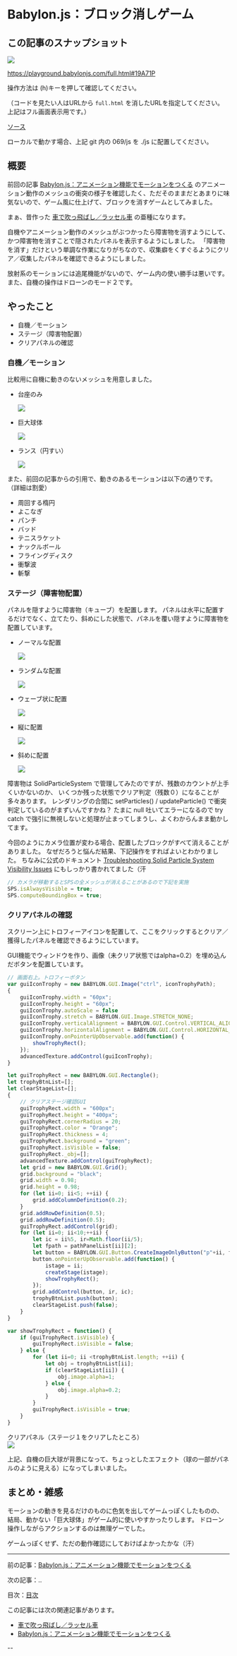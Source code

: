 # Babylon.js：ブロック消しゲーム

## この記事のスナップショット

![](097/pic/097_ss_21.jpg)

https://playground.babylonjs.com/full.html#19A71P

操作方法は (h)キーを押して確認してください。

（コードを見たい人はURLから `full.html` を消したURLを指定してください。上記はフル画面表示用です。）

[ソース](097/)

ローカルで動かす場合、上記 git 内の 069/js を ./js に配置してください。

## 概要

前回の記事
[Babylon.js：アニメーション機能でモーションをつくる](096.md)
のアニメーション動作のメッシュの衝突の様子を確認したく、ただそのままだとあまりに味気ないので、ゲーム風に仕上げて、ブロックを消すゲームとしてみました。

まぁ、昔作った
[車で吹っ飛ばし／ラッセル車](053.md)
の亜種になります。

自機やアニメーション動作のメッシュがぶつかったら障害物を消すようにして、かつ障害物を消すことで隠されたパネルを表示するようにしました。
「障害物を消す」だけという単調な作業になりがちなので、収集癖をくすぐるようにクリア／収集したパネルを確認できるようにしました。

放射系のモーションには追尾機能がないので、ゲーム内の使い勝手は悪いです。
また、自機の操作はドローンのモード２です。

## やったこと

- 自機／モーション
- ステージ（障害物配置）
- クリアパネルの確認

### 自機／モーション

比較用に自機に動きのないメッシュを用意しました。

- 台座のみ  

  ![](097/pic/097_ss_11.jpg)

- 巨大球体  

  ![](097/pic/097_ss_12.jpg)

- ランス（円すい）  

  ![](097/pic/097_ss_13.jpg)


また、前回の記事からの引用で、動きのあるモーションは以下の通りです。
（詳細は割愛）

- 周回する楕円
- よこなぎ
- パンチ
- バッド
- テニスラケット
- ナックルボール
- フライングディスク
- 衝撃波
- 斬撃

### ステージ（障害物配置）

パネルを隠すように障害物（キューブ）を配置します。
パネルは水平に配置するだけでなく、立てたり、斜めにした状態で、パネルを覆い隠すように障害物を配置しています。

- ノーマルな配置  

  ![](097/pic/097_ss_21.jpg)

- ランダムな配置  

  ![](097/pic/097_ss_22.jpg)

- ウェーブ状に配置  

  ![](097/pic/097_ss_23.jpg)

- 縦に配置  

  ![](097/pic/097_ss_24.jpg)

- 斜めに配置  

  ![](097/pic/097_ss_25.jpg)


障害物は SolidParticleSystem で管理してみたのですが、残数のカウントが上手くいかないのか、
いくつか残った状態でクリア判定（残数０）になることが多々あります。
レンダリングの合間に setParticles() / updateParticle() で衝突判定しているのがまずいんですかね？
たまに null 吐いてエラーになるので try catch で強引に無視しないと処理が止まってしまうし、よくわからんまま動かしてます。

今回のようにカメラ位置が変わる場合、配置したブロックがすべて消えることがありました。
なぜだろうと悩んだ結果、下記操作をすればよいとわかりました。
ちなみに公式のドキュメント
[Troubleshooting Solid Particle System Visibility Issues](https://doc.babylonjs.com/features/featuresDeepDive/particles/solid_particle_system/sps_visibility/)
にもしっかり書かれてました（汗

```js
// カメラが移動するとSPSの全メッシュが消えることがあるので下記を実施
SPS.isAlwaysVisible = true;
SPS.computeBoundingBox = true;
```

### クリアパネルの確認

スクリーン上にトロフィーアイコンを配置して、ここをクリックするとクリア／獲得したパネルを確認できるようにしています。

GUI機能でウィンドウを作り、画像（未クリア状態ではalpha=0.2）を埋め込んだボタンを配置しています。

```js
// 画面右上。トロフィーボタン
var guiIconTrophy = new BABYLON.GUI.Image("ctrl", iconTrophyPath);
{
    guiIconTrophy.width = "60px";
    guiIconTrophy.height = "60px";
    guiIconTrophy.autoScale = false
    guiIconTrophy.stretch = BABYLON.GUI.Image.STRETCH_NONE;
    guiIconTrophy.verticalAlignment = BABYLON.GUI.Control.VERTICAL_ALIGNMENT_TOP;
    guiIconTrophy.horizontalAlignment = BABYLON.GUI.Control.HORIZONTAL_ALIGNMENT_RIGHT;
    guiIconTrophy.onPointerUpObservable.add(function() {
        showTrophyRect();
    });
    advancedTexture.addControl(guiIconTrophy);   
}

let guiTrophyRect = new BABYLON.GUI.Rectangle(); 
let trophyBtnList=[];
let clearStageList=[];
{
    // クリアステージ確認GUI
    guiTrophyRect.width = "600px";
    guiTrophyRect.height = "400px";
    guiTrophyRect.cornerRadius = 20;
    guiTrophyRect.color = "Orange";
    guiTrophyRect.thickness = 4;
    guiTrophyRect.background = "green";
    guiTrophyRect.isVisible = false;
    guiTrophyRect._obj=[];
    advancedTexture.addControl(guiTrophyRect);
    let grid = new BABYLON.GUI.Grid();
    grid.background = "black";
    grid.width = 0.98;
    grid.height = 0.98;
    for (let ii=0; ii<5; ++ii) {
        grid.addColumnDefinition(0.2);
    }
    grid.addRowDefinition(0.5);
    grid.addRowDefinition(0.5);
    guiTrophyRect.addControl(grid); 
    for (let ii=0; ii<10;++ii) {
        let ic = ii%5, ir=Math.floor(ii/5);
        let fpath = pathPanelList[ii][2];
        let button = BABYLON.GUI.Button.CreateImageOnlyButton("p"+ii, fpath);
        button.onPointerUpObservable.add(function() {
            istage = ii;
            createStage(istage);
            showTrophyRect();
        });
        grid.addControl(button, ir, ic);
        trophyBtnList.push(button);
        clearStageList.push(false);
    }
}

var showTrophyRect = function() {
    if (guiTrophyRect.isVisible) {
        guiTrophyRect.isVisible = false;
    } else {
        for (let ii=0; ii <trophyBtnList.length; ++ii) {
            let obj = trophyBtnList[ii];
            if (clearStageList[ii]) {
                obj.image.alpha=1;
            } else {
                obj.image.alpha=0.2;
            }
        }
        guiTrophyRect.isVisible = true;
    }
}
```

クリアパネル（ステージ１をクリアしたところ）  
![](097/pic/097_ss_31.jpg)

上記、自機の巨大球が背景になって、ちょっとしたエフェクト（球の一部がパネルのように見える）になってしまいました。

## まとめ・雑感

モーションの動きを見るだけのものに色気を出してゲームっぽくしたものの、
結局、動かない「巨大球体」がゲーム的に使いやすかったりします。
ドローン操作しながらアクションするのは無理ゲーでした。

ゲームっぽくせず、ただの動作確認にしておけばよかったかな（汗）

------------------------------------------------------------

前の記事：[Babylon.js：アニメーション機能でモーションをつくる](096.md)

次の記事：..


目次：[目次](000.md)

この記事には次の関連記事があります。

- [車で吹っ飛ばし／ラッセル車](053.md)
- [Babylon.js：アニメーション機能でモーションをつくる](096.md)


--
